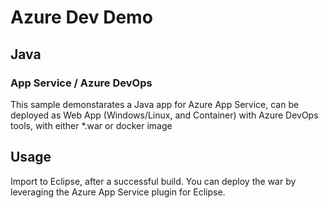 
# Azure Dev Demo

## Java 
### App Service / Azure DevOps

This sample demonstarates a Java app for Azure App Service, can be deployed as Web App (Windows/Linux, and Container) with Azure DevOps tools, with either *.war or docker image

## Usage

Import to Eclipse, after a successful build. You can deploy the war by leveraging the Azure App Service plugin for Eclipse.
